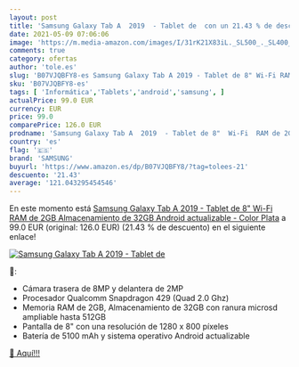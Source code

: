 ```yaml
---
layout: post
title: 'Samsung Galaxy Tab A  2019  - Tablet de  con un 21.43 % de descuento'
date: 2021-05-09 07:06:06
image: 'https://m.media-amazon.com/images/I/31rK21X83iL._SL500_._SL400_.jpg'
comments: true
category: ofertas
author: 'tole.es'
slug: 'B07VJQBFY8-es Samsung Galaxy Tab A 2019 - Tablet de 8" Wi-Fi RAM de 2GB...'
sku: 'B07VJQBFY8-es'
tags: [ 'Informática','Tablets','android','samsung', ]
actualPrice: 99.0 EUR
currency: EUR
price: 99.0
comparePrice: 126.0 EUR
prodname: 'Samsung Galaxy Tab A  2019  - Tablet de 8"  Wi-Fi  RAM de 2GB  Almacenamiento de 32GB  Android actualizable  - Color Plata'
country: 'es'
flag: '🇪🇸'
brand: 'SAMSUNG'
buyurl: 'https://www.amazon.es/dp/B07VJQBFY8/?tag=tolees-21'
descuento: '21.43'
average: '121.043295454546'
---
```


En este momento está [Samsung Galaxy Tab A  2019  - Tablet de 8"  Wi-Fi  RAM de 2GB  Almacenamiento de 32GB  Android actualizable  - Color Plata](https://www.amazon.es/dp/B07VJQBFY8/?tag=tolees-21) a 99.0 EUR (original: 126.0 EUR) (21.43 %  de descuento) en el siguiente enlace!

[![Samsung Galaxy Tab A  2019  - Tablet de ](https://m.media-amazon.com/images/I/31rK21X83iL._SL500_._SL400_.jpg)](https://www.amazon.es/dp/B07VJQBFY8/?tag=tolees-21)

🔎:

- Cámara trasera de 8MP y delantera de 2MP
- Procesador Qualcomm Snapdragon 429 (Quad 2.0 Ghz)
- Memoria RAM de 2GB, Almacenamiento de 32GB con ranura microsd ampliable hasta 512GB
- Pantalla de 8" con una resolución de 1280 x 800 píxeles
- Batería de 5100 mAh y sistema operativo Android actualizable

[🛒 Aquí!!!](https://www.amazon.es/dp/B07VJQBFY8/?tag=tolees-21)
